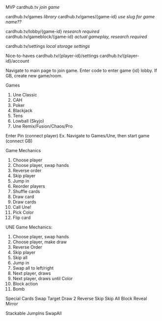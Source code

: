 MVP
cardhub.tv *join game*

cardhub.tv/games *library*
cardhub.tv/games/{game-id} *use slug for game name??*

cardhub.tv/lobby/{game-id} *research required*
cardhub.tv/gameblock/{game-id} *actual gameplay, research required*

cardhub.tv/settings *local storage settings*

Nice-to-haves
cardhub.tv/{player-id}/settings
cardhub.tv/{player-id}/account


Navigate to main page to join game.
Enter code to enter game {id} lobby.
If GB, create new game/room.


Games
1. Une Classic
2. CAH
3. Poker
4. Blackjack
5. Tens
6. Lowball (Skyjo)
7. Une Remix/Fusion/Chaos/Pro


Enter Pin (connect player)
Ex. Navigate to Games/Une, then start game (connect GB)


Game Mechanics
1. Choose player
2. Choose player, swap hands 
3. Reverse order
4. Skip player
5. Jump in
6. Reorder players
7. Shuffle cards
8. Draw card
9. Draw cards
10. Call Une!
11. Pick Color
12. Flip card


UNE Game Mechanics:
1. Choose player, swap hands
2. Choose player, make draw
3. Reverse Order
4. Skip player
5. Skip all
6. Jump in
7. Swap all to left/right
8. Next player, draws
9. Next player, draws until Color
10. Block action
11. Bomb

Special Cards
Swap
Target Draw 2
Reverse
Skip
Skip All
Block
Reveal
Mirror

Stackable
JumpIns
SwapAll




